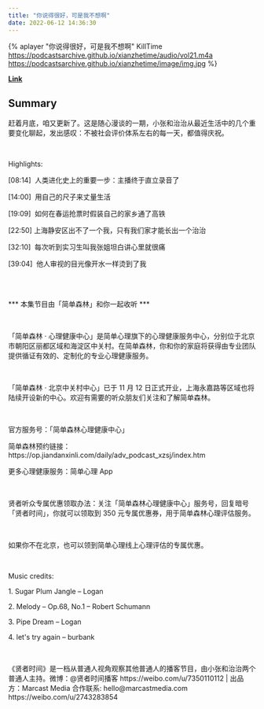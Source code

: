 ```yaml
---
title: "你说得很好，可是我不想啊"
date: 2022-06-12 14:36:30
---
```


{% aplayer "你说得很好，可是我不想啊" KillTime  https://podcastsarchive.github.io/xianzhetime/audio/vol21.m4a https://podcastsarchive.github.io/xianzhetime/image/img.jpg %}

**[Link](https://www.xiaoyuzhoufm.com/episode/61a4a7458ce87089b33d30c7)**

## Summary
<p >赶着月底，咱又更新了。这是随心漫谈的一期，小张和治治从最近生活中的几个重要变化聊起，发出感叹：不被社会评价体系左右的每一天，都值得庆祝。</p><span><br /></span><p >Highlights:</p><p >[08:14]&nbsp; 人类进化史上的重要一步：主播终于直立录音了</p><p >[14:00]&nbsp; 用自己的尺子来丈量生活</p><p >[19:09]&nbsp; 如何在春运抢票时假装自己的家乡通了高铁</p><p >[22:50] 上海静安区出不了一个我，只有我们家才能长出一个治治</p><p >[32:10]&nbsp; 每次听到实习生叫我张姐坦白讲心里就很痛</p><p >[39:04]&nbsp; 他人审视的目光像开水一样烫到了我</p><span><br /><br /></span><p >*** 本集节目由「简单森林」和你一起收听 ***</p><span><br /></span><p >「简单森林 · 心理健康中心」是简单心理旗下的心理健康服务中心，分别位于北京市朝阳区丽都区域和海淀区中关村。在简单森林，你和你的家庭将获得由专业团队提供循证有效的、定制化的专业心理健康服务。</p><span><br /></span><p >「简单森林 · 北京中关村中心」已于 11 月 12 日正式开业，上海永嘉路等区域也将陆续开设新的中心。欢迎有需要的听众朋友们关注和了解简单森林。</p><span><br /></span><p >官方服务号：「简单森林心理健康中心」</p><p >简单森林预约链接：https://op.jiandanxinli.com/daily/adv_podcast_xzsj/index.htm</p><p >更多心理健康服务：简单心理 App</p><span><br /></span><p >贤者听众专属优惠领取办法：关注「简单森林心理健康中心」服务号，回复暗号「贤者时间」，你就可以领取到 350 元专属优惠券，用于简单森林心理评估服务。</p><span><br /></span><p >如果你不在北京，也可以领到简单心理线上心理评估的专属优惠。</p><span><br /></span><p >Music credits:</p><p >1. Sugar Plum Jangle – Logan</p><p >2. Melody – Op.68, No.1 – Robert Schumann</p><p >3. Pipe Dream – Logan</p><p >4. let's try again – burbank</p><span><br /></span><p >《贤者时间》是一档从普通人视角观察其他普通人的播客节目，由小张和治治两个普通人主持。微博：@贤者时间播客 https://weibo.com/u/7350110112 | 出品方：Marcast Media 合作联系: hello@marcastmedia.com https://weibo.com/u/2743283854</p><span><br /></span><br />
    